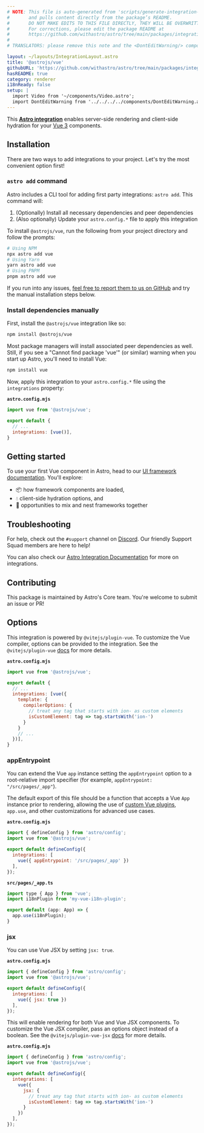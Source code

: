 ```yaml
---
# NOTE: This file is auto-generated from 'scripts/generate-integration-pages.ts'
#       and pulls content directly from the package’s README.
#       DO NOT MAKE EDITS TO THIS FILE DIRECTLY, THEY WILL BE OVERWRITTEN!
#       For corrections, please edit the package README at
#       https://github.com/withastro/astro/tree/main/packages/integrations/vue/
#
# TRANSLATORS: please remove this note and the <DontEditWarning/> component.

layout: ~/layouts/IntegrationLayout.astro
title: '@astrojs/vue'
githubURL: 'https://github.com/withastro/astro/tree/main/packages/integrations/vue/'
hasREADME: true
category: renderer
i18nReady: false
setup: |
  import Video from '~/components/Video.astro';
  import DontEditWarning from '../../../../components/DontEditWarning.astro';
---
```


<DontEditWarning/>

This **[Astro integration][astro-integration]** enables server-side rendering and client-side hydration for your [Vue 3](https://vuejs.org/) components.

## Installation

There are two ways to add integrations to your project. Let's try the most convenient option first!

### `astro add` command

Astro includes a CLI tool for adding first party integrations: `astro add`. This command will:

1.  (Optionally) Install all necessary dependencies and peer dependencies
2.  (Also optionally) Update your `astro.config.*` file to apply this integration

To install `@astrojs/vue`, run the following from your project directory and follow the prompts:

```sh
# Using NPM
npx astro add vue
# Using Yarn
yarn astro add vue
# Using PNPM
pnpm astro add vue
```

If you run into any issues, [feel free to report them to us on GitHub](https://github.com/withastro/astro/issues) and try the manual installation steps below.

### Install dependencies manually

First, install the `@astrojs/vue` integration like so:

```sh
npm install @astrojs/vue
```

Most package managers will install associated peer dependencies as well. Still, if you see a "Cannot find package 'vue'" (or similar) warning when you start up Astro, you'll need to install Vue:

```sh
npm install vue
```

Now, apply this integration to your `astro.config.*` file using the `integrations` property:

**`astro.config.mjs`**

```js
import vue from '@astrojs/vue';

export default {
  // ...
  integrations: [vue()],
}
```

## Getting started

To use your first Vue component in Astro, head to our [UI framework documentation][astro-ui-frameworks]. You'll explore:

*   📦 how framework components are loaded,
*   💧 client-side hydration options, and
*   🤝 opportunities to mix and nest frameworks together

## Troubleshooting

For help, check out the `#support` channel on [Discord](https://astro.build/chat). Our friendly Support Squad members are here to help!

You can also check our [Astro Integration Documentation][astro-integration] for more on integrations.

## Contributing

This package is maintained by Astro's Core team. You're welcome to submit an issue or PR!

[astro-integration]: /en/guides/integrations-guide/

[astro-ui-frameworks]: /en/core-concepts/framework-components/

## Options

This integration is powered by `@vitejs/plugin-vue`. To customize the Vue compiler, options can be provided to the integration. See the `@vitejs/plugin-vue` [docs](https://github.com/vitejs/vite/tree/main/packages/plugin-vue) for more details.

**`astro.config.mjs`**

```js
import vue from '@astrojs/vue';

export default {
  // ...
  integrations: [vue({
    template: {
      compilerOptions: {
        // treat any tag that starts with ion- as custom elements
        isCustomElement: tag => tag.startsWith('ion-')
      }
    }
    // ...
  })],
}
```

### appEntrypoint

You can extend the Vue `app` instance setting the `appEntrypoint` option to a root-relative import specifier (for example, `appEntrypoint: "/src/pages/_app"`).

The default export of this file should be a function that accepts a Vue `App` instance prior to rendering, allowing the use of [custom Vue plugins](https://vuejs.org/guide/reusability/plugins.html), `app.use`, and other customizations for advanced use cases.

**`astro.config.mjs`**

```js
import { defineConfig } from 'astro/config';
import vue from '@astrojs/vue';

export default defineConfig({
  integrations: [
    vue({ appEntrypoint: '/src/pages/_app' })
  ],
});
```

**`src/pages/_app.ts`**

```js
import type { App } from 'vue';
import i18nPlugin from 'my-vue-i18n-plugin';

export default (app: App) => {
  app.use(i18nPlugin);
}
```

### jsx

You can use Vue JSX by setting `jsx: true`.

**`astro.config.mjs`**

```js
import { defineConfig } from 'astro/config';
import vue from '@astrojs/vue';

export default defineConfig({
  integrations: [
    vue({ jsx: true })
  ],
});
```

This will enable rendering for both Vue and Vue JSX components. To customize the Vue JSX compiler, pass an options object instead of a boolean. See the `@vitejs/plugin-vue-jsx` [docs](https://github.com/vitejs/vite/tree/main/packages/plugin-vue-jsx) for more details.

**`astro.config.mjs`**

```js
import { defineConfig } from 'astro/config';
import vue from '@astrojs/vue';

export default defineConfig({
  integrations: [
    vue({
      jsx: {
        // treat any tag that starts with ion- as custom elements
        isCustomElement: tag => tag.startsWith('ion-')
      }
    })
  ],
});
```
